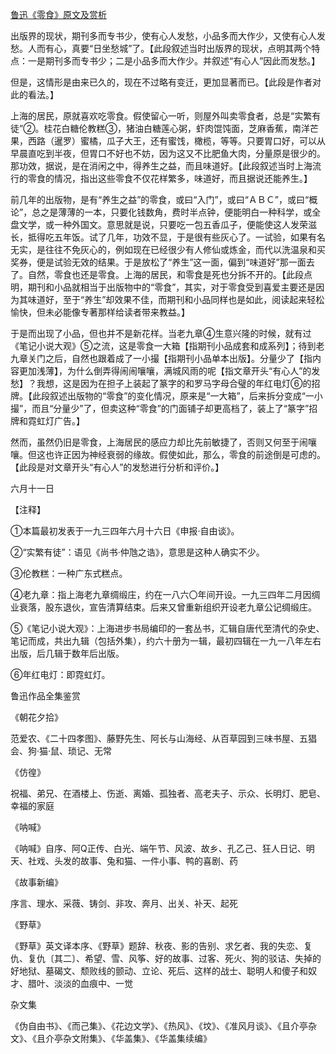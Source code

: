 [鲁迅《零食》原文及赏析](https://www.vrrw.net/wx/8458.html)

出版界的现状，期刊多而专书少，使有心人发愁，小品多而大作少，又使有心人发愁。人而有心，真要“日坐愁城”了。【此段叙述当时出版界的现状，点明其两个特点：一是期刊多而专书少；二是小品多而大作少。并叙述“有心人”因此而发愁。】

但是，这情形是由来已久的，现在不过略有变迁，更加显著而已。【此段是作者对此的看法。】



上海的居民，原就喜欢吃零食。假使留心一听，则屋外叫卖零食者，总是“实繁有徒”②。桂花白糖伦教糕③，猪油白糖莲心粥，虾肉馄饨面，芝麻香蕉，南洋芒果，西路（暹罗）蜜橘，瓜子大王，还有蜜饯，橄榄，等等。只要胃口好，可以从早晨直吃到半夜，但胃口不好也不妨，因为这又不比肥鱼大肉，分量原是很少的。那功效，据说，是在消闲之中，得养生之益，而且味道好。【此段叙述当时上海流行的零食的情况，指出这些零食不仅花样繁多，味道好，而且据说还能养生。】

前几年的出版物，是有“养生之益”的零食，或曰“入门”，或曰“ＡＢＣ”，或曰“概论”，总之是薄薄的一本，只要化钱数角，费时半点钟，便能明白一种科学，或全盘文学，或一种外国文。意思就是说，只要吃一包五香瓜子，便能使这人发荣滋长，抵得吃五年饭。试了几年，功效不显，于是很有些灰心了。一试验，如果有名无实，是往往不免灰心的，例如现在已经很少有人修仙或炼金，而代以洗温泉和买奖券，便是试验无效的结果。于是放松了“养生”这一面，偏到“味道好”那一面去了。自然，零食也还是零食。上海的居民，和零食是死也分拆不开的。【此段点明，期刊和小品就相当于出版物中的“零食”，其实，对于零食受到喜爱主要还是因为其味道好，至于“养生”却效果不佳，而期刊和小品同样也是如此，阅读起来轻松愉快，但未必能像专著那样给读者带来教益。】

于是而出现了小品，但也并不是新花样。当老九章④生意兴隆的时候，就有过《笔记小说大观》⑤之流，这是零食一大箱【指期刊小品成套和成系列】；待到老九章关门之后，自然也跟着成了一小撮【指期刊小品单本出版】。分量少了【指内容更加浅薄】，为什么倒弄得闹闹嚷嚷，满城风雨的呢【指文章开头“有心人”的发愁】？我想，这是因为在担子上装起了篆字的和罗马字母合璧的年红电灯⑥的招牌。【此段叙述出版物的“零食”的变化情况，原来是“一大箱”，后来拆分变成“一小撮”，而且“分量少”了，但卖这种“零食”的门面铺子却更高档了，装上了“篆字”招牌和霓虹灯广告。】

然而，虽然仍旧是零食，上海居民的感应力却比先前敏捷了，否则又何至于闹嚷嚷。但这也许正因为神经衰弱的缘故。假使如此，那么，零食的前途倒是可虑的。【此段是对文章开头“有心人”的发愁进行分析和评价。】

六月十一日





【注释】

①本篇最初发表于一九三四年六月十六日《申报·自由谈》。

②“实繁有徒”：语见《尚书·仲虺之诰》，意思是这种人确实不少。

③伦教糕：一种广东式糕点。

④老九章：指上海老九章绸缎庄，约在一八六〇年间开设。一九三四年二月因绸业衰落，股东退伙，宣告清算结束。后来又曾重新组织开设老九章公记绸缎庄。

⑤《笔记小说大观》：上海进步书局编印的一套丛书，汇辑自唐代至清代的杂史、笔记而成，共出九辑（包括外集），约六十册为一辑，最初四辑在一九一八年左右出版，后几辑于数年后出版。

⑥年红电灯：即霓虹灯。

鲁迅作品全集鉴赏

《朝花夕拾》

范爱农、《二十四孝图》、藤野先生、阿长与山海经、从百草园到三味书屋、五猖会、狗·猫·鼠、琐记、无常

《仿徨》

祝福、弟兄、在酒楼上、伤逝、离婚、孤独者、高老夫子、示众、长明灯、肥皂、幸福的家庭

《呐喊》

《呐喊》自序、阿Q正传、白光、端午节、风波、故乡、孔乙己、狂人日记、明天、社戏、头发的故事、兔和猫、一件小事、鸭的喜剧、药

《故事新编》

序言、理水、采薇、铸剑、非攻、奔月、出关、补天、起死

《野草》

《野草》英文译本序、《野草》题辞、秋夜、影的告别、求乞者、我的失恋、复仇、复仇〔其二〕、希望、雪、风筝、好的故事、过客、死火、狗的驳诘、失掉的好地狱、墓碣文、颓败线的颤动、立论、死后、这样的战士、聪明人和傻子和奴才、腊叶、淡淡的血痕中、一觉

杂文集

《伪自由书》、《而己集》、《花边文学》、《热风》、《坟》、《准风月谈》、《且介亭杂文》、《且介亭杂文附集》、《华盖集》、《华盖集续编》

